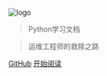 ![logo](_media/favicon.ico)

> Python学习文档

> 运维工程师的救赎之路

[GitHub](https://github.com/like-ycy/Python-Docs)
[开始阅读](README.md)
